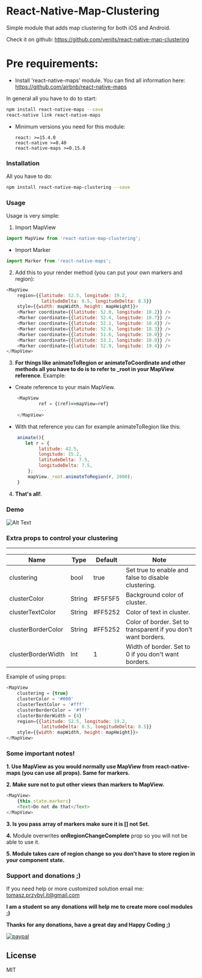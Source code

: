 # React-Native-Map-Clustering

Simple module that adds map clustering for both iOS and Android.

Check it on github:
https://github.com/venits/react-native-map-clustering

# Pre requirements:

  - Install 'react-native-maps' module. You can find all information here:
 https://github.com/airbnb/react-native-maps

In general all you have to do to start:

```sh
npm install react-native-maps --save
react-native link react-native-maps
```
  - Minimum versions you need for this module:
  
        react: >=15.4.0
        react-native >=0.40
        react-native-maps >=0.15.0

### Installation
All you have to do:
```sh
npm install react-native-map-clustering --save
```
### Usage

Usage is very simple:
1. Import MapView
```javascript
import MapView from 'react-native-map-clustering';
```
- Import Marker
```javascript
import Marker from 'react-native-maps';
```
2. Add this to your render method (you can put your own markers and region):
```javascript
<MapView
    region={{latitude: 52.5, longitude: 19.2,
             latitudeDelta: 8.5, longitudeDelta: 8.5}}
    style={{width: mapWidth, height: mapHeight}}>
    <Marker coordinate={{latitude: 52.0, longitude: 18.2}} />
    <Marker coordinate={{latitude: 52.4, longitude: 18.7}} />
    <Marker coordinate={{latitude: 52.1, longitude: 18.4}} />
    <Marker coordinate={{latitude: 52.6, longitude: 18.3}} />
    <Marker coordinate={{latitude: 51.6, longitude: 18.0}} />
    <Marker coordinate={{latitude: 53.1, longitude: 18.8}} />
    <Marker coordinate={{latitude: 52.9, longitude: 19.4}} />
</MapView>
```
3. **For things like animateToRegion or animateToCoordinate and other methods all you have to do is to refer to _root in your MapView reference**.
Example:
- Create reference to your main MapView.
```javascript
    <MapView
            ref = {(ref)=>mapView=ref}
            ...
    </MapView>
```
- With that reference you can for example animateToRegion like this:
```javascript
    animate(){
       let r = {
            latitude: 42.5,
            longitude: 15.2,
            latitudeDelta: 7.5,
            longitudeDelta: 7.5,
        };
        mapView._root.animateToRegion(r, 2000);
    }
```
 

4. **That's all!**.

### Demo
![Alt Text](https://raw.githubusercontent.com/venits/react-native-map-clustering/master/demo.gif)

### Extra props to control your clustering
----
| Name               | Type   | Default | Note                                                           |
|--------------------|--------|---------|----------------------------------------------------------------|
| clustering         | bool   | true    | Set true to enable and false to disable clustering.            |
| clusterColor       | String | #F5F5F5 | Background color of cluster.                                         |
| clusterTextColor   | String | #FF5252 | Color of text in cluster.                                      |
| clusterBorderColor | String | #FF5252 | Color of border. Set to transparent if you don't want borders. |
| clusterBorderWidth | Int    | 1       | Width of border. Set to 0 if you don't want borders.           |

Example of using props:
```javascript
<MapView
    clustering = {true}
    clusterColor = '#000'
    clusterTextColor = '#fff' 
    clusterBorderColor = '#fff'
    clusterBorderWidth = {4}
    region={{latitude: 52.5, longitude: 19.2,
             latitudeDelta: 8.5, longitudeDelta: 8.5}}
    style={{width: mapWidth, height: mapHeight}}>
</MapView>
```

### Some important notes!

**1. Use MapView as you would normally use MapView from react-native-maps (you can use all props). Same for markers.**

**2. Make sure not to put other views than markers to MapView.**
```javascript
<MapView>
    {this.state.markers}
    <Text>Do not do that</Text>
</MapView>
```

**3. Is you pass array of markers make sure it is [] not Set.**

**4.** Module overwrites **onRegionChangeComplete** prop so you will not be able to use it.

**5. Module takes care of region change so you don't have to store region in your component state.**

### Support and donations ;)

If you need help or more customized solution email me: tomasz.przybyl.it@gmail.com

**I am a student so any donations will help me to create more cool modules ;)**

**Thanks for any donations, have a great day and Happy Coding ;)**

[![paypal](https://www.paypalobjects.com/en_US/i/btn/btn_donateCC_LG.gif)](https://www.paypal.com/cgi-bin/webscr?cmd=_s-xclick&hosted_button_id=XN8LRKQRBZJ86)


License
----
MIT
